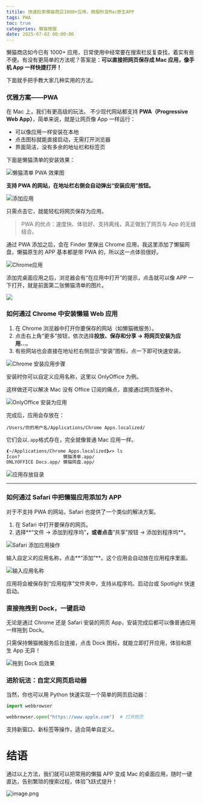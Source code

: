 ```yaml
---
titile: 快速检索懒猫商店1000+应用，微服秒变Mac原生APP
tags: PWA
toc: true
categories: 懒猫微服
date: 2025-07-02 00:00:00
---
```


懒猫商店如今已有 1000+ 应用，日常使用中经常要在搜索栏反复查找，着实有些不便。有没有更简单的方法呢？答案是：**可以直接把网页保存成 Mac 应用，像手机 App 一样快捷打开！**

下面就手把手教大家几种实用的方法。

### 优雅方案——PWA

在 Mac 上，我们有更高级的玩法。
不少现代网站都支持 **PWA（Progressive Web App）**，简单来说，就是让网页像 App 一样运行：

- 可以像应用一样安装在本地
- 点击图标就能直接启动，无需打开浏览器
- 界面简洁，没有多余的地址栏和标签页

下面是懒猫清单的安装效果：

![懒猫清单 PWA 效果图](https://raw.githubusercontent.com/cloudsmithy/picgo-imh/master/image-20250506145822013.png)

**支持 PWA 的网站，在地址栏右侧会自动弹出“安装应用”按钮。**

![添加应用](https://raw.githubusercontent.com/cloudsmithy/picgo-imh/master/image-20250506144310554.png)

只需点击它，就能轻松将网页保存为应用。

> PWA 的优点：速度快、体验好、支持离线，真正做到了网页与 App 的无缝结合。

通过 PWA 添加之后，会在 Finder 里弹出 Chrome 应用，我这里添加了懒猫网盘，懒猫原生的 APP 基本都是带 PWA 的，所以这一点体验很好。

![Chrome应用](https://raw.githubusercontent.com/cloudsmithy/picgo-imh/master/image-20250506144413958.png)

添加完桌面应用之后，浏览器会有“在应用中打开”的提示，点击就可以像 APP 一下打开，就是前面第二张懒猫清单的图片。

![](https://raw.githubusercontent.com/cloudsmithy/picgo-imh/master/image-20250506193028087.png)

### 如何通过 Chrome 中安装懒猫 Web 应用

1. 在 Chrome 浏览器中打开你要保存的网站（如懒猫微服务）。
2. 点击右上角“更多”按钮，依次选择**投放、保存和分享 → 将网页安装为应用...**。
3. 有些网站也会直接在地址栏右侧显示“安装”图标，点一下即可快速安装。

![Chrome 安装应用步骤](https://raw.githubusercontent.com/cloudsmithy/picgo-imh/master/image-20250506145022908.png)

安装时你可以自定义应用名称，这里以 OnlyOffice 为例。

这样做还可以解决 Mac 没有 Office 订阅的痛点，直接通过网页版弥补。

![OnlyOffice 安装为应用](https://raw.githubusercontent.com/cloudsmithy/picgo-imh/master/image-20250506145157209.png)

完成后，应用会存放在：

```
/Users/你的用户名/Applications/Chrome Apps.localized/
```

它们会以`.app`格式存在，完全就像普通 Mac 应用一样。

```bash
❰~/Applications/Chrome Apps.localized❱✔≻ ls
Icon?                懒猫清单.app/
ONLYOFFICE Docs.app/ 懒猫网盘.app/
```

![应用存放目录](https://raw.githubusercontent.com/cloudsmithy/picgo-imh/master/image-20250506145210451.png)

---

### 如何通过 Safari 中把懒猫应用添加为 APP

对于不支持 PWA 的网站，Safari 也提供了一个类似的解决方案。

1. 在 Safari 中打开要保存的网页。
2. 选择**“文件 → 添加到程序坞”**，或者点击**“共享”按钮 → 添加到程序坞**。

![Safari 添加应用操作](https://raw.githubusercontent.com/cloudsmithy/picgo-imh/master/image-20250506202105954.png)

输入自定义的应用名称，点击**“添加”**。这个应用会自动放在应用程序里面。

![输入应用名称](https://raw.githubusercontent.com/cloudsmithy/picgo-imh/master/image-20250506202120973.png)

应用将会被保存到“应用程序”文件夹中，支持从程序坞、启动台或 Spotlight 快速启动。

### 直接拖拽到 Dock，一键启动

无论是通过 Chrome 还是 Safari 安装的网页 App，安装完成后都可以像普通应用一样拖到 Dock。

只需保持懒猫微服务后台连接，点击 Dock 图标，就能立即打开应用，体验和原生 App 无异！

![拖到 Dock 后效果](https://raw.githubusercontent.com/cloudsmithy/picgo-imh/master/image-20250506202828139.png)

### 进阶玩法：自定义网页启动器

当然，你也可以用 Python 快速实现一个简单的网页启动器：

```python
import webbrowser

webbrowser.open("https://www.apple.com")  # 打开网页
```

支持新窗口、新标签等操作，适合简单自定义。

# 结语

通过以上方法，我们就可以把常用的懒猫 APP 变成 Mac 的桌面应用，随时一键直达，告别繁琐的搜索过程，体验飞跃式提升！

![image.png](https://lzc-playground-1301583638.cos.ap-chengdu.myqcloud.com/guidelines/459/b551e149-48d5-4b6c-b570-65f295961d4b.png "image.png")
